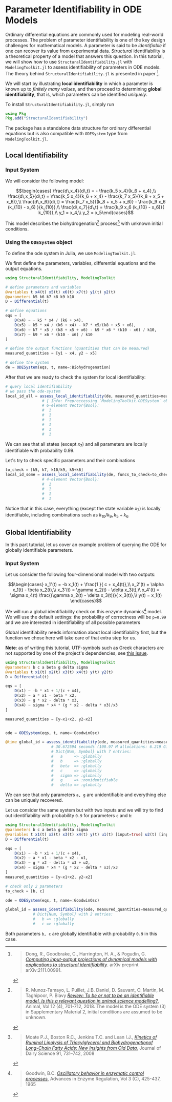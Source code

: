 # Parameter Identifiability in ODE Models

Ordinary differential equations are commonly used for modeling real-world processes. The problem of parameter identifiability is one of the key design challenges for mathematical models. A parameter is said to be _identifiable_ if one can recover its value from experimental data. _Structural_ identifiability is a theoretical property of a model that answers this question. In this tutorial, we will show how to use `StructuralIdentifiability.jl` with `ModelingToolkit.jl` to assess identifiability of parameters in ODE models. The theory behind `StructuralIdentifiability.jl` is presented in paper [^4].

We will start by illustrating **local identifiability** in which a parameter is known up to _finitely many values_, and then proceed to determining **global identifiability**, that is, which parameters can be identified _uniquely_.

To install `StructuralIdentifiability.jl`, simply run
```julia
using Pkg
Pkg.add("StructuralIdentifiability")
```

The package has a standalone data structure for ordinary differential equations but is also compatible with `ODESystem` type from `ModelingToolkit.jl`.

## Local Identifiability
### Input System

We will consider the following model:

$$\begin{cases}
\frac{d\,x_4}{d\,t} = - \frac{k_5 x_4}{k_6 + x_4},\\
\frac{d\,x_5}{d\,t} = \frac{k_5 x_4}{k_6 + x_4} - \frac{k_7 x_5}{(k_8 + x_5 + x_6)},\\
\frac{d\,x_6}{d\,t} = \frac{k_7 x_5}{(k_8 + x_5 + x_6)} - \frac{k_9  x_6  (k_{10} - x_6) }{k_{10}},\\
\frac{d\,x_7}{d\,t} = \frac{k_9  x_6  (k_{10} - x_6)}{ k_{10}},\\
y_1 = x_4,\\
y_2 = x_5\end{cases}$$

This model describes the biohydrogenation[^1] process[^2] with unknown initial conditions.

### Using the `ODESystem` object
To define the ode system in Julia, we use `ModelingToolkit.jl`.

We first define the parameters, variables, differential equations and the output equations.
```julia
using StructuralIdentifiability, ModelingToolkit

# define parameters and variables
@variables t x4(t) x5(t) x6(t) x7(t) y1(t) y2(t)
@parameters k5 k6 k7 k8 k9 k10
D = Differential(t)

# define equations
eqs = [
    D(x4) ~ - k5 * x4 / (k6 + x4),
    D(x5) ~ k5 * x4 / (k6 + x4) - k7 * x5/(k8 + x5 + x6),
    D(x6) ~ k7 * x5 / (k8 + x5 + x6) - k9 * x6 * (k10 - x6) / k10,
    D(x7) ~ k9 * x6 * (k10 - x6) / k10
]

# define the output functions (quantities that can be measured)
measured_quantities = [y1 ~ x4, y2 ~ x5]

# define the system
de = ODESystem(eqs, t, name=:Biohydrogenation)

```

After that we are ready to check the system for local identifiability:
```julia
# query local identifiability
# we pass the ode-system
local_id_all = assess_local_identifiability(de, measured_quantities=measured_quantities, p=0.99)
                # [ Info: Preproccessing `ModelingToolkit.ODESystem` object
                # 6-element Vector{Bool}:
                #  1
                #  1
                #  1
                #  1
                #  1
                #  1
```
We can see that all states (except $x_7$) and all parameters are locally identifiable with probability 0.99. 

Let's try to check specific parameters and their combinations
```julia
to_check = [k5, k7, k10/k9, k5+k6]
local_id_some = assess_local_identifiability(de, funcs_to_check=to_check, p=0.99)
                # 4-element Vector{Bool}:
                #  1
                #  1
                #  1
                #  1
```

Notice that in this case, everything (except the state variable $x_7$) is locally identifiable, including combinations such as $k_{10}/k_9, k_5+k_6$

## Global Identifiability

In this part tutorial, let us cover an example problem of querying the ODE for globally identifiable parameters.

### Input System

Let us consider the following four-dimensional model with two outputs:

$$\begin{cases}
    x_1'(t) = -b  x_1(t) + \frac{1 }{ c + x_4(t)},\\
    x_2'(t) = \alpha  x_1(t) - \beta  x_2(t),\\
    x_3'(t) = \gamma  x_2(t) - \delta  x_3(t),\\
    x_4'(t) = \sigma  x_4(t)  \frac{(\gamma x_2(t) - \delta x_3(t))}{ x_3(t)},\\
    y(t) = x_1(t)
\end{cases}$$

We will run a global identifiability check on this enzyme dynamics[^3] model. We will use the default settings: the probability of correctness will be `p=0.99` and we are interested in identifiability of all possible parameters

Global identifiability needs information about local identifiability first, but the function we chose here will take care of that extra step for us.

__Note__: as of writing this tutorial, UTF-symbols such as Greek characters are not supported by one of the project's dependencies, see [this issue](https://github.com/SciML/StructuralIdentifiability.jl/issues/43).

```julia
using StructuralIdentifiability, ModelingToolkit
@parameters b c a beta g delta sigma
@variables t x1(t) x2(t) x3(t) x4(t) y(t) y2(t)
D = Differential(t)

eqs = [
    D(x1) ~ -b * x1 + 1/(c + x4),
    D(x2) ~ a * x1 - beta * x2,
    D(x3) ~ g * x2 - delta * x3,
    D(x4) ~ sigma * x4 * (g * x2 - delta * x3)/x3
]

measured_quantities = [y~x1+x2, y2~x2]


ode = ODESystem(eqs, t, name=:GoodwinOsc)

@time global_id = assess_identifiability(ode, measured_quantities=measured_quantities)
                    # 30.672594 seconds (100.97 M allocations: 6.219 GiB, 3.15% gc time, 0.01% compilation time)
                    # Dict{Num, Symbol} with 7 entries:
                    #   a     => :globally
                    #   b     => :globally
                    #   beta  => :globally
                    #   c     => :globally
                    #   sigma => :globally
                    #   g     => :nonidentifiable
                    #   delta => :globally
```
We can see that only parameters `a, g` are unidentifiable and everything else can be uniquely recovered.

Let us consider the same system but with two inputs and we will try to find out identifiability with probability `0.9` for parameters `c` and `b`:

```julia
using StructuralIdentifiability, ModelingToolkit
@parameters b c a beta g delta sigma
@variables t x1(t) x2(t) x3(t) x4(t) y(t) u1(t) [input=true] u2(t) [input=true]
D = Differential(t)

eqs = [
    D(x1) ~ -b * x1 + 1/(c + x4),
    D(x2) ~ a * x1 - beta * x2 - u1,
    D(x3) ~ g * x2 - delta * x3 + u2,
    D(x4) ~ sigma * x4 * (g * x2 - delta * x3)/x3
]
measured_quantities = [y~x1+x2, y2~x2]

# check only 2 parameters
to_check = [b, c]

ode = ODESystem(eqs, t, name=:GoodwinOsc)

global_id = assess_identifiability(ode, measured_quantities=measured_quantities, funcs_to_check=to_check, p=0.9)
            # Dict{Num, Symbol} with 2 entries:
            #   b => :globally
            #   c => :globally
```

Both parameters `b, c` are globally identifiable with probability `0.9` in this case.

[^1]:
    > R. Munoz-Tamayo, L. Puillet, J.B. Daniel, D. Sauvant, O. Martin, M. Taghipoor, P. Blavy [*Review: To be or not to be an identifiable model. Is this a relevant question in animal science modelling?*](https://doi.org/10.1017/S1751731117002774), Animal, Vol 12 (4), 701-712, 2018. The model is the ODE system (3) in Supplementary Material 2, initial conditions are assumed to be unknown.

[^2]:
    > Moate P.J., Boston R.C., Jenkins T.C. and Lean I.J., [*Kinetics of Ruminal Lipolysis of Triacylglycerol and Biohydrogenationof Long-Chain Fatty Acids: New Insights from Old Data*](doi:10.3168/jds.2007-0398), Journal of Dairy Science 91, 731–742, 2008

[^3]:
    > Goodwin, B.C. [*Oscillatory behavior in enzymatic control processes*](https://doi.org/10.1016/0065-2571(65)90067-1), Advances in Enzyme Regulation, Vol 3 (C), 425-437, 1965

[^4]:
    > Dong, R., Goodbrake, C., Harrington, H. A., & Pogudin, G. [*Computing input-output projections of dynamical models with applications to structural identifiability*](https://arxiv.org/pdf/2111.00991). arXiv preprint arXiv:2111.00991.